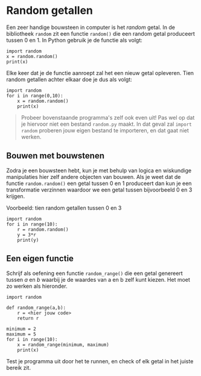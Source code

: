 # Random getallen

Een zeer handige bouwsteen in computer is het *random* getal. In de bibliotheek `random` zit een functie `random()` die een random getal produceert tussen 0 en 1. In Python gebruik je de functie als volgt:

    import random
    x = random.random()
    print(x)

Elke keer dat je de functie aanroept zal het een nieuw getal opleveren. Tien random getallen achter elkaar doe je dus als volgt:

    import random
    for i in range(0,10):
        x = random.random()
        print(x)

> Probeer bovenstaande programma's zelf ook even uit! Pas wel op dat je hiervoor niet een bestand `random.py` maakt. In dat geval zal `import random` proberen jouw eigen bestand te importeren, en dat gaat niet werken.

## Bouwen met bouwstenen

Zodra je een bouwsteen hebt, kun je met behulp van logica en wiskundige manipulaties hier zelf andere objecten van bouwen. Als je weet dat de functie `random.random()` een getal tussen 0 en 1 produceert dan kun je een transformatie verzinnen waardoor we een getal tussen bijvoorbeeld 0 en 3 krijgen.

Voorbeeld: tien random getallen tussen 0 en 3

    import random
    for i in range(10):
        r = random.random()
        y = 3*r
        print(y)

## Een eigen functie

Schrijf als oefening een functie `random_range()` die een getal genereert tussen *a* en *b* waarbij je de waardes van a en b zelf kunt kiezen. Het moet zo werken als hieronder.

    import random

    def random_range(a,b):
        r = <hier jouw code>
        return r

    minimum = 2
    maximum = 5
    for i in range(10):
        x = random_range(minimum, maximum)
        print(x)

Test je programma uit door het te runnen, en check of elk getal in het juiste bereik zit.

